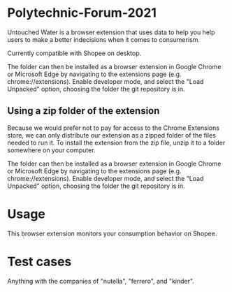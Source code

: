 # Polytechnic-Forum-2021

Untouched Water is a browser extension that uses data to help you help users to make a better indecisions when it comes to consumerism.

Currently compatible with Shopee on desktop.

The folder can then be installed as a browser extension in Google Chrome or Microsoft Edge by navigating to the extensions page (e.g. chrome://extensions). Enable developer mode, and select the "Load Unpacked" option, choosing the folder the git repository is in.

## Using a zip folder of the extension

Because we would prefer not to pay for access to the Chrome Extensions store, we can only distribute our extension as a zipped folder of the files needed to run it. To install the extension from the zip file, unzip it to a folder somewhere on your computer.

The folder can then be installed as a browser extension in Google Chrome or Microsoft Edge by navigating to the extensions page (e.g. chrome://extensions). Enable developer mode, and select the "Load Unpacked" option, choosing the folder the git repository is in.

# Usage
This browser extension monitors your consumption behavior on Shopee.

# Test cases
Anything with the companies of "nutella", "ferrero", and "kinder".
